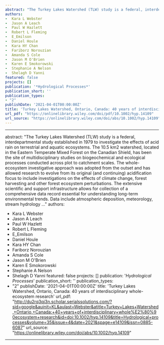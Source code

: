 ```yaml
--- 
abstract: "The Turkey Lakes Watershed (TLW) study is a federal, interdepartmental study established in 1979 to investigate the effects of acid rain on terrestrial and aquatic ecosystems. The 10.5 km2 watershed, located in the Eastern Temperate Mixed Forest on the Canadian Shield, has been the site of multidisciplinary studies on biogeochemical and ecological processes conducted across plot to catchment scales. The whole-ecosystem investigative approach was adopted from the outset and has allowed research to evolve from its original (and continuing) acidification focus to include investigations on the effects of climate change, forest harvesting and other forest ecosystem perturbations. The extensive scientific and support infrastructure allows for collection of a comprehensive data record essential for understanding long-term environmental trends. Data include atmospheric deposition, meteorology, stream hydrology …"
authors: 
-  Kara L Webster
-  Jason A Leach
-  Paul W Hazlett
-  Robert L Fleming
-  E_Emilson
-  Daniel Houle
-  Kara HY Chan
-  Fariborz Norouzian
-  Amanda S Cole
-  Jason M O'Brien
-  Karen E Smokorowski
-  Stephanie A Nelson
-  Shelagh D Yanni
featured: false
projects: []
publication: '*Hydrological Processes*'
publication_short: ''
publication_types:
- "2"
publishDate: '2021-04-01T00:00:00Z'
title: 'Turkey Lakes Watershed, Ontario, Canada: 40 years of interdisciplinary whole-ecosystem research'
url_pdf: "https://onlinelibrary.wiley.com/doi/pdf/10.1002/hyp.14109"
url_source: "https://onlinelibrary.wiley.com/doi/abs/10.1002/hyp.14109"
--- 
```



--- 
abstract: "The Turkey Lakes Watershed (TLW) study is a federal, interdepartmental study established in 1979 to investigate the effects of acid rain on terrestrial and aquatic ecosystems. The 10.5 km2 watershed, located in the Eastern Temperate Mixed Forest on the Canadian Shield, has been the site of multidisciplinary studies on biogeochemical and ecological processes conducted across plot to catchment scales. The whole-ecosystem investigative approach was adopted from the outset and has allowed research to evolve from its original (and continuing) acidification focus to include investigations on the effects of climate change, forest harvesting and other forest ecosystem perturbations. The extensive scientific and support infrastructure allows for collection of a comprehensive data record essential for understanding long-term environmental trends. Data include atmospheric deposition, meteorology, stream hydrology …"
authors: 
-  Kara L Webster
-  Jason A Leach
-  Paul W Hazlett
-  Robert L Fleming
-  E_Emilson
-  Daniel Houle
-  Kara HY Chan
-  Fariborz Norouzian
-  Amanda S Cole
-  Jason M O'Brien
-  Karen E Smokorowski
-  Stephanie A Nelson
-  Shelagh D Yanni
featured: false
projects: []
publication: '*Hydrological Processes*'
publication_short: ''
publication_types:
- "2"
publishDate: '2021-04-01T00:00:00Z'
title: 'Turkey Lakes Watershed, Ontario, Canada: 40 years of interdisciplinary whole-ecosystem research'
url_pdf: "http://du2rq3qj3n.scholar.serialssolutions.com/?sid=google&auinit=KL&aulast=Webster&atitle=Turkey+Lakes+Watershed,+Ontario,+Canada:+40+years+of+interdisciplinary+whole%E2%80%90ecosystem+research&id=doi:10.1002/hyp.14109&title=Hydrological+processes&volume=35&issue=4&date=2021&spage=e14109&issn=0885-6087"
url_source: "https://onlinelibrary.wiley.com/doi/abs/10.1002/hyp.14109"
--- 


